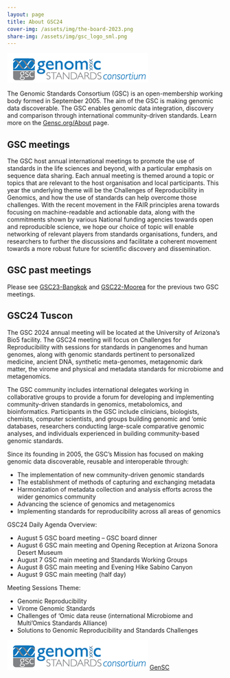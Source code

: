 ```yaml
---
layout: page
title: About GSC24
cover-img: /assets/img/the-board-2023.png
share-img: /assets/img/gsc_logo_sml.png
---
```


![GenSC logo](../assets/img/gsc_logo_sml.png)

The Genomic Standards Consortium (GSC) is an open-membership working body formed in September 2005. The aim of the GSC is making genomic data discoverable. The GSC enables genomic data integration, discovery and comparison through international community-driven standards. Learn more on the [Gensc.org/About](https://www.gensc.org/pages/about.html) page.


## GSC meetings
The GSC host annual international meetings to promote the use of standards in the life sciences and beyond, with a particular emphasis on sequence data sharing.
Each annual meeting is themed around a topic or topics that are relevant to the host organisation and local participants. This year the underlying theme will be the Challenges of Reproducibility in Genomics, and how the use of standards can help overcome those challenges.
With the recent movement in the FAIR principles arena towards focusing on machine-readable and actionable data, along with the commitments shown by various National funding agencies towards open and reproducible science, we hope our choice of topic will enable networking of relevant players from standards organisations, funders, and researchers to further the discussions and facilitate a coherent movement towards a more robust future for scientific discovery and dissemination.


## GSC past meetings
Please see [GSC23-Bangkok](https://genomicsstandardsconsortium.github.io/GSC23-Bangkok/) and [GSC22-Moorea](https://genomicsstandardsconsortium.github.io/GSC22-Moorea/) for the previous two GSC meetings.

## GSC24 Tuscon
The GSC 2024 annual meeting will be located at the University of Arizona’s Bio5 facility. The GSC24 meeting will focus on Challenges for Reproducibility with sessions for standards in pangenomes and human genomes, along with genomic standards pertinent to personalized medicine, ancient DNA, synthetic meta-genomes, metagenomic dark matter, the virome and physical and metadata standards for microbiome and metagenomics.

The GSC community includes international delegates working in collaborative groups to provide a forum for developing and implementing community-driven standards in genomics, metabolomics, and bioinformatics. Participants in the GSC include clinicians, biologists, chemists, computer scientists, and groups building genomic and ‘omic databases,  researchers conducting large-scale comparative genomic analyses, and individuals experienced in building community-based genomic standards.

Since its founding in 2005, the GSC’s Mission has focused on making genomic data discoverable, reusable and interoperable through: 

 * The implementation of new community-driven genomic standards
 * The establishment of methods of capturing and exchanging metadata
 * Harmonization of metadata collection and analysis efforts across the wider genomics community
 * Advancing the science of genomics and metagenomics
 * Implementing standards for reproducibility across all areas of genomics

GSC24 Daily Agenda Overview:

 * August 5 GSC board meeting – GSC board dinner
 * August 6 GSC main meeting and Opening Reception at Arizona Sonora Desert Museum 
 * August 7 GSC main meeting and Standards Working Groups 
 * August 8 GSC main meeting and Evening Hike Sabino Canyon
 * August 9 GSC main meeting (half day)

Meeting Sessions Theme:

 * Genomic Reproducibility
 * Virome Genomic Standards
 * Challenges of ‘Omic data reuse (international Microbiome and Multi’Omics Standards Alliance) 
 * Solutions to Genomic Reproducibility and Standards Challenges  

![GenSC](../assets/img/gsc_logo_sml.png)
[GenSC](https://www.gensc.org/)
